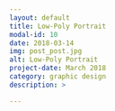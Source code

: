 ```yaml
---
layout: default
title: Low-Poly Portrait
modal-id: 10
date: 2018-03-14
img: post_post.jpg
alt: Low-Poly Portrait
project-date: March 2018
category: graphic design
description: >

---
```

